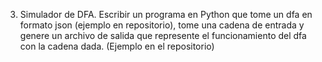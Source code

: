 3) Simulador de DFA. Escribir un programa en Python que tome un dfa en formato json (ejemplo en repositorio), tome una cadena de entrada y genere un archivo de salida que represente el funcionamiento del dfa con la cadena dada. (Ejemplo en el repositorio)
